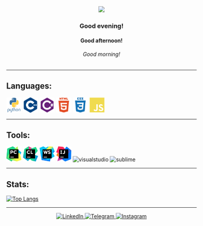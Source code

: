 <div id="header" align="center">
  <img src="https://c.tenor.com/otSNUx7bno0AAAAi/monke-monkeroll.gif" width="100"/>
  <h3>Good evening!</h3>
  <h4>Good afternoon!</h4>
  <h6>Good morning!</h6>
</div>

---

<h2>Languages:</h2>

<div id="languages">
 <img src="https://github.com/devicons/devicon/blob/master/icons/python/python-original-wordmark.svg" width="40" height="40" alt="python">
 <img src="https://github.com/devicons/devicon/blob/master/icons/cplusplus/cplusplus-plain.svg" width="40" height="40" alt="cpluplus">
 <img src="https://github.com/devicons/devicon/blob/master/icons/csharp/csharp-plain.svg" width="40" height="40" alt="csharp">
 <img src="https://github.com/devicons/devicon/blob/master/icons/html5/html5-plain-wordmark.svg" width="40" height="40" alt="html">
 <img src="https://github.com/devicons/devicon/blob/master/icons/css3/css3-plain-wordmark.svg" width="40" height="40" alt="css">
 <img src="https://github.com/devicons/devicon/blob/master/icons/javascript/javascript-plain.svg" width="40" height="40" alt="js">
</div>

---

<h2>Tools:</h2>

<div id="tools">
 <img src="https://github.com/JetBrains/logos/blob/master/web/pycharm/pycharm.svg" width="40" height="40" alt="pycharm">
 <img src="https://github.com/JetBrains/logos/blob/master/web/clion/clion.svg" width="40" height="40" alt="clion">
 <img src="https://github.com/JetBrains/logos/blob/master/web/webstorm/webstorm.svg" width="40" height="40" alt="webstorm">
 <img src="https://github.com/JetBrains/logos/blob/master/web/intellij-idea/intellij-idea.svg" width="40" height="40" alt="intellij">
 <img src="https://seeklogo.com/images/V/visual-studio-code-logo-449D71944F-seeklogo.com.png" width="40" height="40" alt="visualstudio">
 <img src="https://seeklogo.com/images/S/sublime-text-logo-C2736A0B50-seeklogo.com.png" width="40" height="40" alt="sublime">
</div>

---
<h2> Stats: </h2>


[![Top Langs](https://github-readme-stats.vercel.app/api/top-langs/?username=mordvintsevmv&layout=compact&theme=github_dark)](https://github.com/anuraghazra/github-readme-stats)

---

<div id="links" align="center">
 
  <a href="https://www.linkedin.com/in/mordvintsevmv/">
   <img src="https://img.shields.io/badge/LinkedIn-blue?style=for-the-badge" alt="LinkedIn"/>
  </a>
 
  <a href="https://t.me/mordvintsevmv">
    <img src="https://img.shields.io/badge/Telegram-9cf?style=for-the-badge" alt="Telegram"/>
  </a>
 
  <a href="https://www.instagram.com/buben.ec/">
   <img src="https://img.shields.io/badge/Instagram-blueviolet?style=for-the-badge" alt="Instagram"/>
  </a>
</div>


